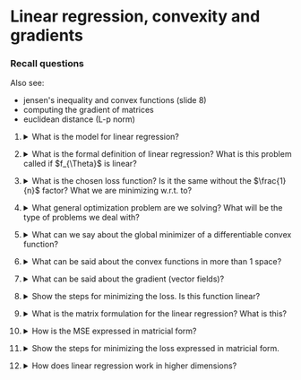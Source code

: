 # Linear regression, convexity and gradients

### Recall questions

Also see:
- jensen's inequality and convex functions (slide 8)
- computing the gradient of matrices
- euclidean distance (L-p norm)


1. <details markdown=1><summary markdown="span"> What is the model for linear regression? </summary>
    
    \
    Model: linear + bias \
    Parameters: $\Theta = \{a,b\}$ \
    Data: $n$ pairs $x_i,y_i$, $x_i$ are called regressors \
    Given $a$ and $b$, we have a mapping that gives new output from new input.

</details>


2. <details markdown=1><summary markdown="span"> What is the formal definition of linear regression? What is this problem called if $f_{\Theta}$ is linear?  </summary>
    
    \
    ![](./static/DEEP/lr1.png) 


</details>


3. <details markdown=1><summary markdown="span"> What is the chosen loss function? Is it the same without the $\frac{1}{n}$ factor? What we are minimizing w.r.t. to? </summary>
    
    \
    ![](./static/DEEP/lr2.png)

</details>

4. <details markdown=1><summary markdown="span"> What general optimization problem are we solving? What will be the type of problems we deal with?</summary>
    
    \
    We need to solve the ==general minimization problem $\varepsilon = min_{\Theta} l(\Theta)$==. So, we need to find the minimizer $\Theta$. \
    We will mostly deal with ==uncostrained problems==.

</details>

5. <details markdown=1><summary markdown="span"> What can we say about the global minimizer of a differentiable convex function? </summary>
    
    \
    The global minimizer $x$ is where $\frac{df(x)}{dx} = 0$ 

</details>

6. <details markdown=1><summary markdown="span"> What can be said about the convex functions in more than 1 space? </summary>
    
    \
    ![](./static/DEEP/lr3.png) \
    Note that 0 is a vector, known as additive identity!

</details>

7. <details markdown=1><summary markdown="span"> What can be said about the gradient (vector fields)? </summary>
    
    \
    The gradient is a vector field on the domain of the functions.

</details>

8. <details markdown=1><summary markdown="span"> Show the steps for minimizing the loss. Is this function linear? </summary>
    
    \
    ![](./static/DEEP/lr4.png) \
    Yes, w.r.t. to the parameters.

</details>

9. <details markdown=1><summary markdown="span"> What is the matrix formulation for the linear regression? What is this? </summary>
    
    \
    ![](./static/DEEP/lr5.png) \
    Linear map as function of parameters.

</details>

10. <details markdown=1><summary markdown="span"> How is the MSE expressed in matricial form? </summary>
    
    \
    MSE : $l(\theta) = ||y - X\theta||_2^2$

</details>

11. <details markdown=1><summary markdown="span"> Show the steps for minimizing the loss expressed in matricial form. </summary>
    
    \
    ![](./static/DEEP/lr6.png)

</details>

12. <details markdown=1><summary markdown="span"> How does linear regression work in higher dimensions? </summary>
    
    \
    In the more general case, the data points $(x_i, y_i)$ are vectors in $R^d$. \
    The close form solution becomes $\Theta = (XX^T)^{-1}XY^T$

</details>